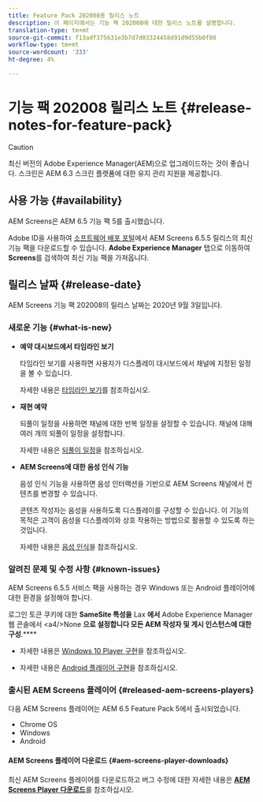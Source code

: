 ```yaml
---
title: Feature Pack 202008용 릴리스 노트
description: 이 페이지에서는 기능 팩 202008에 대한 릴리스 노트를 설명합니다.
translation-type: tm+mt
source-git-commit: f13adf375631e3b7d7d03324458d91d9d55b0f80
workflow-type: tm+mt
source-wordcount: '333'
ht-degree: 4%

---
```



# 기능 팩 202008 릴리스 노트 {#release-notes-for-feature-pack}

>[!CAUTION]
>
>최신 버전의 Adobe Experience Manager(AEM)으로 업그레이드하는 것이 좋습니다. 스크린은 AEM 6.3 스크린 플랫폼에 대한 유지 관리 지원을 제공합니다.

## 사용 가능 {#availability}

AEM Screens은 AEM 6.5 기능 팩 5를 출시했습니다.

Adobe ID을 사용하여 [소프트웨어 배포 포털](https://experience.adobe.com/#/downloads/content/software-distribution/en/aem.html)에서 AEM Screens 6.5.5 릴리스의 최신 기능 팩을 다운로드할 수 있습니다. **Adobe Experience Manager** 탭으로 이동하여 **Screens**&#x200B;를 검색하여 최신 기능 팩을 가져옵니다.

## 릴리스 날짜 {#release-date}

AEM Screens 기능 팩 202008의 릴리스 날짜는 2020년 9월 3일입니다.

### 새로운 기능 {#what-is-new}

* **예약 대시보드에서 타임라인 보기**

   타임라인 보기를 사용하면 사용자가 디스플레이 대시보드에서 채널에 지정된 일정을 볼 수 있습니다.

   자세한 내용은 [타임라인 보기](/help/user-guide/channel-assignment-latest-fp.md#timeline-view)를 참조하십시오.

* **재현 예약**

   되풀이 일정을 사용하면 채널에 대한 반복 일정을 설정할 수 있습니다. 채널에 대해 여러 개의 되풀이 일정을 설정합니다.

   자세한 내용은 [되풀이 일정](/help/user-guide/channel-assignment-latest-fp.md#recurrence-schedule)을 참조하십시오.

* **AEM Screens에 대한 음성 인식 기능**

   음성 인식 기능을 사용하면 음성 인터랙션을 기반으로 AEM Screens 채널에서 컨텐츠를 변경할 수 있습니다.

   콘텐츠 작성자는 음성을 사용하도록 디스플레이를 구성할 수 있습니다. 이 기능의 목적은 고객이 음성을 디스플레이와 상호 작용하는 방법으로 활용할 수 있도록 하는 것입니다.

   자세한 내용은 [음성 인식](voice-recognition.md)을 참조하십시오.

### 알려진 문제 및 수정 사항 {#known-issues}

AEM Screens 6.5.5 서비스 팩을 사용하는 경우 Windows 또는 Android 플레이어에 대한 환경을 설정해야 합니다.

로그인 토큰 쿠키에 대한 **SameSite 특성을** Lax **에서** Adobe Experience Manager 웹 콘솔에서 &lt;a4/>None **으로 설정합니다
모든 AEM 작성자 및 게시 인스턴스에 대한 구성**.****

* 자세한 내용은 [Windows 10 Player 구현](implementing-windows-player.md#fp-environment-setup)을 참조하십시오.

* 자세한 내용은 [Android 플레이어 구현](implementing-android-player.md#fp-environment-setup)을 참조하십시오.

### 출시된 AEM Screens 플레이어 {#released-aem-screens-players}

다음 AEM Screens 플레이어는 AEM 6.5 Feature Pack 5에서 출시되었습니다.

* Chrome OS
* Windows
* Android

#### AEM Screens 플레이어 다운로드 {#aem-screens-player-downloads}

최신 AEM Screens 플레이어를 다운로드하고 버그 수정에 대한 자세한 내용은 **[AEM Screens Player 다운로드](https://download.macromedia.com/screens/index.html)**&#x200B;를 참조하십시오.
